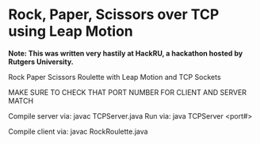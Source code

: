 Rock, Paper, Scissors over TCP using Leap Motion
=================

**Note: This was written very hastily at HackRU, a hackathon hosted by Rutgers University.**

Rock Paper Scissors Roulette with Leap Motion and TCP Sockets

MAKE SURE TO CHECK THAT PORT NUMBER FOR CLIENT AND SERVER MATCH

Compile server via: javac TCPServer.java
Run via: java TCPServer <port#>

Compile client via: javac RockRoulette.java
